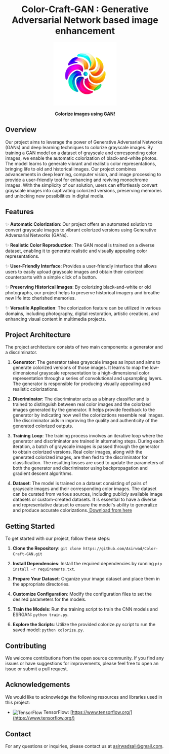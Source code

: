 <h1 align="center">
  Color-Craft-GAN : Generative Adversarial Network based image enhancement
</h1>

<p align="center">
  <img src="app/logo.png" alt="Project Logo" width="200">
</p>

<p align="center">
  <strong>Colorize images using GAN!</strong>
</p>

## Overview

Our project aims to leverage the power of Generative Adversarial Networks (GANs) and deep learning techniques to colorize grayscale images. By training a GAN model on a dataset of grayscale and corresponding color images, we enable the automatic colorization of black-and-white photos. The model learns to generate vibrant and realistic color representations, bringing life to old and historical images. Our project combines advancements in deep learning, computer vision, and image processing to provide a user-friendly tool for enhancing and reviving monochrome images. With the simplicity of our solution, users can effortlessly convert grayscale images into captivating colorized versions, preserving memories and unlocking new possibilities in digital media.

## Features

✨ **Automatic Colorization**: Our project offers an automated solution to convert grayscale images to vibrant colorized versions using Generative Adversarial Networks (GANs).

✨ **Realistic Color Reproduction**: The GAN model is trained on a diverse dataset, enabling it to generate realistic and visually appealing color representations.

✨ **User-Friendly Interface**: Provides a user-friendly interface that allows users to easily upload grayscale images and obtain their colorized counterparts with a simple click of a button.

✨ **Preserving Historical Images**: By colorizing black-and-white or old photographs, our project helps to preserve historical imagery and breathe new life into cherished memories.

✨ **Versatile Application**: The colorization feature can be utilized in various domains, including photography, digital restoration, artistic creations, and enhancing visual content in multimedia projects.

## Project Architecture

The project architecture consists of two main components: a generator and a discriminator.

1. **Generator**: The generator takes grayscale images as input and aims to generate colorized versions of those images. It learns to map the low-dimensional grayscale representation to a high-dimensional color representation through a series of convolutional and upsampling layers. The generator is responsible for producing visually appealing and realistic colorizations.

2. **Discriminator**: The discriminator acts as a binary classifier and is trained to distinguish between real color images and the colorized images generated by the generator. It helps provide feedback to the generator by indicating how well the colorizations resemble real images. The discriminator aids in improving the quality and authenticity of the generated colorized outputs.

3. **Training Loop**: The training process involves an iterative loop where the generator and discriminator are trained in alternating steps. During each iteration, a batch of grayscale images is passed through the generator to obtain colorized versions. Real color images, along with the generated colorized images, are then fed to the discriminator for classification. The resulting losses are used to update the parameters of both the generator and discriminator using backpropagation and gradient descent algorithms.

4. **Dataset**: The model is trained on a dataset consisting of pairs of grayscale images and their corresponding color images. The dataset can be curated from various sources, including publicly available image datasets or custom-created datasets. It is essential to have a diverse and representative dataset to ensure the model's ability to generalize and produce accurate colorizations.[ Download from here](https://drive.google.com/drive/folders/1VDdLRZAsGp_jAhjZo7w49yMsRf4qS_8d?usp=drive_link)


## Getting Started

To get started with our project, follow these steps:

1. **Clone the Repository**: `git clone https://github.com/Asirwad/Color-Craft-GAN.git`

2. **Install Dependencies**: Install the required dependencies by running `pip install -r requirements.txt`.

3. **Prepare Your Dataset**: Organize your image dataset and place them in the appropriate directories.

4. **Customize Configuration**: Modify the configuration files to set the desired parameters for the models.

5. **Train the Models**: Run the training script to train the CNN models and ESRGAN: `python train.py`.

6. **Explore the Scripts**: Utilize the provided colorize.py script to run the saved model: `python colorize.py`.

## Contributing

We welcome contributions from the open source community. If you find any issues or have suggestions for improvements, please feel free to open an issue or submit a pull request.

## Acknowledgements

We would like to acknowledge the following resources and libraries used in this project:

- <img src="https://www.tensorflow.org/images/tf_logo_social.png" alt="TensorFlow" width="80" align="center"> TensorFlow: [https://www.tensorflow.org/](https://www.tensorflow.org/)

## Contact

For any questions or inquiries, please contact us at [asirwadsali@gmail.com](mailto:asirwadsali@gmail.com).

</div>
